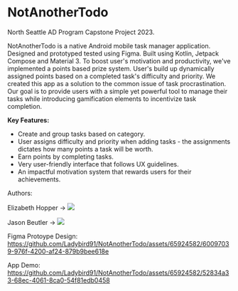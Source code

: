 # NotAnotherTodo
North Seattle AD Program Capstone Project 2023.

NotAnotherTodo is a native Android mobile task manager application. Designed and prototyped tested using Figma. Built using Kotlin, Jetpack Compose and Material 3.
To boost user's motivation and productivity, we've implemented a points based prize system. User's build up dynamically assigned points based on a completed task's difficulty and priority. 
We created this app as a solution to the common issue of task procrastination. Our goal is to provide users with a simple yet powerful tool to manage their tasks while introducing gamification elements to incentivize task completion.

**Key Features:**

- Create and group tasks based on category.
- User assigns difficulty and priority when adding tasks - the assignments dictates how many points a task will be worth.
- Earn points by completing tasks.
- Very user-friendly interface that follows UX guidelines.
- An impactful motivation system that rewards users for their achievements.



Authors:

Elizabeth Hopper -> [![](https://img.shields.io/badge/LinkedIn-0077B5?style=for-the-badge&logo=linkedin&logoColor=white)](https://www.linkedin.com/in/ehopper91/)

Jason Beutler -> [![](https://img.shields.io/badge/LinkedIn-0077B5?style=for-the-badge&logo=linkedin&logoColor=white)](https://www.linkedin.com/in/jasonpbeutler/)








Figma Protoype Design:
https://github.com/Ladybird91/NotAnotherTodo/assets/65924582/60097039-976f-4200-af24-879b9bee618e

App Demo:
https://github.com/Ladybird91/NotAnotherTodo/assets/65924582/52834a33-68ec-4061-8ca0-54f81edb0458
